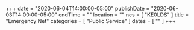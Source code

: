 +++
date = "2020-06-04T14:00:00-05:00"
publishDate = "2020-06-03T14:00:00-05:00"
endTime = ""
location = ""
ncs = [ "KE0LDS" ]
title = "Emergency Net"
categories = [ "Public Service" ]
dates = [ "" ]
+++
